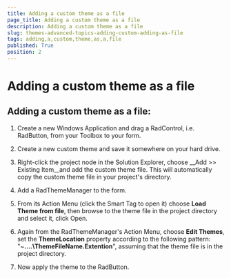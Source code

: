```yaml
---
title: Adding a custom theme as a file
page_title: Adding a custom theme as a file
description: Adding a custom theme as a file
slug: themes-advanced-topics-adding-custom-adding-as-file
tags: adding,a,custom,theme,as,a,file
published: True
position: 2
---
```


# Adding a custom theme as a file



## Adding a custom theme as a file:

1. Create a new Windows Application and drag a RadControl, i.e. RadButton, from your Toolbox to your form. 


1. Create a new custom theme and save it somewhere on your hard drive. 


1. Right-click the project node in the Solution Explorer, choose __Add >> Existing Item__and add the custom theme file. This will automatically copy the custom theme file in your project's directory. 


1. Add a RadThemeManager to the form. 


1. From its Action Menu (click the Smart Tag to open it) choose __Load Theme from file__, then browse to the theme file in the project directory and select it, click Open. 


1. Again from the RadThemeManager's Action Menu, choose __Edit Themes__, set the __ThemeLocation__ property according to the following pattern: "~__..\..\ThemeFileName.Extention__", assuming that the theme file is in the project directory. 


1. Now apply the theme to the RadButton. 
